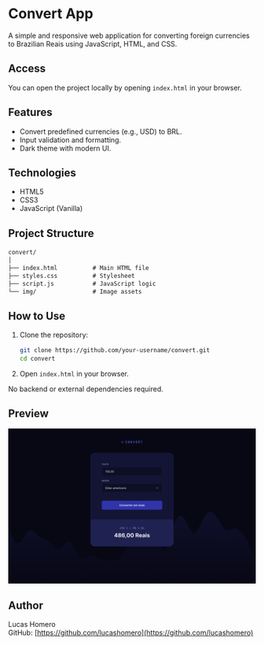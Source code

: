 # Convert App

A simple and responsive web application for converting foreign currencies to Brazilian Reais using JavaScript, HTML, and CSS.

## Access

You can open the project locally by opening `index.html` in your browser.

## Features

- Convert predefined currencies (e.g., USD) to BRL.
- Input validation and formatting.
- Dark theme with modern UI.

## Technologies

- HTML5
- CSS3
- JavaScript (Vanilla)

## Project Structure

```
convert/
│
├── index.html          # Main HTML file
├── styles.css          # Stylesheet
├── script.js           # JavaScript logic
└── img/                # Image assets
```

## How to Use

1. Clone the repository:

   ```bash
   git clone https://github.com/your-username/convert.git
   cd convert
   ```

2. Open `index.html` in your browser.

No backend or external dependencies required.

## Preview

![Convert App Screenshot](./Projeto.png)

## Author

Lucas Homero  
GitHub: [https://github.com/lucashomero](https://github.com/lucashomero)
